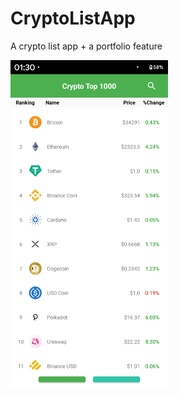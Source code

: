 # CryptoListApp

A crypto list app + a portfolio feature

<img src="https://github.com/MontyZhuang/CryptoListApp/blob/master/readme_images/list.jpg" width="50%" height="50%">
